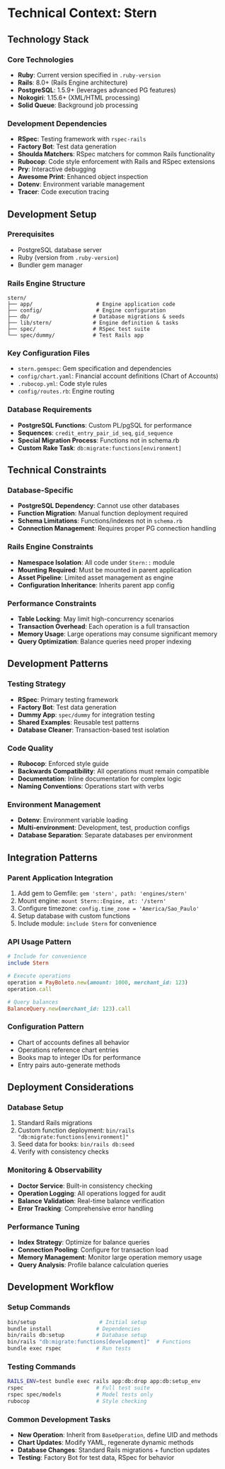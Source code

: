# Technical Context: Stern

## Technology Stack

### Core Technologies
- **Ruby**: Current version specified in `.ruby-version`
- **Rails**: 8.0+ (Rails Engine architecture)
- **PostgreSQL**: 1.5.9+ (leverages advanced PG features)
- **Nokogiri**: 1.15.6+ (XML/HTML processing)
- **Solid Queue**: Background job processing

### Development Dependencies
- **RSpec**: Testing framework with `rspec-rails`
- **Factory Bot**: Test data generation
- **Shoulda Matchers**: RSpec matchers for common Rails functionality
- **Rubocop**: Code style enforcement with Rails and RSpec extensions
- **Pry**: Interactive debugging
- **Awesome Print**: Enhanced object inspection
- **Dotenv**: Environment variable management
- **Tracer**: Code execution tracing

## Development Setup

### Prerequisites
- PostgreSQL database server
- Ruby (version from `.ruby-version`)
- Bundler gem manager

### Rails Engine Structure
```
stern/
├── app/                    # Engine application code
├── config/                 # Engine configuration
├── db/                    # Database migrations & seeds
├── lib/stern/             # Engine definition & tasks
├── spec/                  # RSpec test suite
└── spec/dummy/            # Test Rails app
```

### Key Configuration Files
- `stern.gemspec`: Gem specification and dependencies
- `config/chart.yaml`: Financial account definitions (Chart of Accounts)
- `.rubocop.yml`: Code style rules
- `config/routes.rb`: Engine routing

### Database Requirements
- **PostgreSQL Functions**: Custom PL/pgSQL for performance
- **Sequences**: `credit_entry_pair_id_seq`, `gid_sequence`
- **Special Migration Process**: Functions not in schema.rb
- **Custom Rake Task**: `db:migrate:functions[environment]`

## Technical Constraints

### Database-Specific
- **PostgreSQL Dependency**: Cannot use other databases
- **Function Migration**: Manual function deployment required
- **Schema Limitations**: Functions/indexes not in `schema.rb`
- **Connection Management**: Requires proper PG connection handling

### Rails Engine Constraints
- **Namespace Isolation**: All code under `Stern::` module
- **Mounting Required**: Must be mounted in parent application
- **Asset Pipeline**: Limited asset management as engine
- **Configuration Inheritance**: Inherits parent app config

### Performance Constraints
- **Table Locking**: May limit high-concurrency scenarios
- **Transaction Overhead**: Each operation is a full transaction
- **Memory Usage**: Large operations may consume significant memory
- **Query Optimization**: Balance queries need proper indexing

## Development Patterns

### Testing Strategy
- **RSpec**: Primary testing framework
- **Factory Bot**: Test data generation
- **Dummy App**: `spec/dummy` for integration testing
- **Shared Examples**: Reusable test patterns
- **Database Cleaner**: Transaction-based test isolation

### Code Quality
- **Rubocop**: Enforced style guide
- **Backwards Compatibility**: All operations must remain compatible
- **Documentation**: Inline documentation for complex logic
- **Naming Conventions**: Operations start with verbs

### Environment Management
- **Dotenv**: Environment variable loading
- **Multi-environment**: Development, test, production configs
- **Database Separation**: Separate databases per environment

## Integration Patterns

### Parent Application Integration
1. Add gem to Gemfile: `gem 'stern', path: 'engines/stern'`
2. Mount engine: `mount Stern::Engine, at: '/stern'`
3. Configure timezone: `config.time_zone = 'America/Sao_Paulo'`
4. Setup database with custom functions
5. Include module: `include Stern` for convenience

### API Usage Pattern
```ruby
# Include for convenience
include Stern

# Execute operations
operation = PayBoleto.new(amount: 1000, merchant_id: 123)
operation.call

# Query balances
BalanceQuery.new(merchant_id: 123).call
```

### Configuration Pattern
- Chart of accounts defines all behavior
- Operations reference chart entries
- Books map to integer IDs for performance
- Entry pairs auto-generate methods

## Deployment Considerations

### Database Setup
1. Standard Rails migrations
2. Custom function deployment: `bin/rails "db:migrate:functions[environment]"`
3. Seed data for books: `bin/rails db:seed`
4. Verify with consistency checks

### Monitoring & Observability
- **Doctor Service**: Built-in consistency checking
- **Operation Logging**: All operations logged for audit
- **Balance Validation**: Real-time balance verification
- **Error Tracking**: Comprehensive error handling

### Performance Tuning
- **Index Strategy**: Optimize for balance queries
- **Connection Pooling**: Configure for transaction load
- **Memory Management**: Monitor large operation memory usage
- **Query Analysis**: Profile balance calculation queries

## Development Workflow

### Setup Commands
```bash
bin/setup                    # Initial setup
bundle install              # Dependencies
bin/rails db:setup          # Database setup
bin/rails "db:migrate:functions[development]"  # Functions
bundle exec rspec           # Run tests
```

### Testing Commands
```bash
RAILS_ENV=test bundle exec rails app:db:drop app:db:setup_env
rspec                       # Full test suite
rspec spec/models           # Model tests only
rubocop                     # Style checking
```

### Common Development Tasks
- **New Operation**: Inherit from `BaseOperation`, define UID and methods
- **Chart Updates**: Modify YAML, regenerate dynamic methods
- **Database Changes**: Standard Rails migrations + function updates
- **Testing**: Factory Bot for test data, RSpec for behavior
